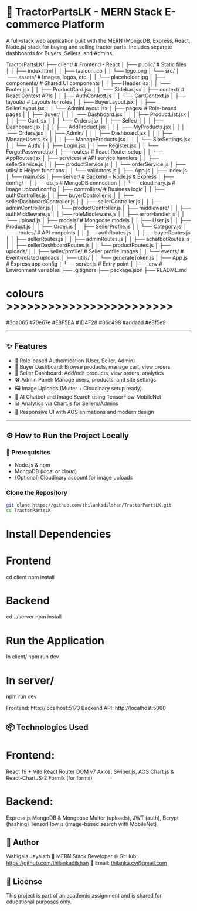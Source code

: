 # 🚜 TractorPartsLK - MERN Stack E-commerce Platform

A full-stack web application built with the MERN (MongoDB, Express, React, Node.js) stack for buying and selling tractor parts. Includes separate dashboards for Buyers, Sellers, and Admins.

TractorPartsLK/
├── client/                     # Frontend - React
│   ├── public/                 # Static files
│   │   ├── index.html
│   │   ├── favicon.ico
│   │   └── logo.png
│   └── src/
│       ├── assets/             # Images, logos, etc.
│       │   └── placeholder.jpg
│       ├── components/         # Shared UI components
│       │   ├── Header.jsx
│       │   ├── Footer.jsx
│       │   ├── ProductCard.jsx
│       │   └── Sidebar.jsx
│       ├── context/            # React Context APIs
│       │   ├── AuthContext.js
│       │   └── CartContext.js
│       ├── layouts/            # Layouts for roles
│       │   ├── BuyerLayout.jsx
│       │   ├── SellerLayout.jsx
│       │   └── AdminLayout.jsx
│       ├── pages/              # Role-based pages
│       │   ├── Buyer/
│       │   │   ├── Dashboard.jsx
│       │   │   ├── ProductList.jsx
│       │   │   ├── Cart.jsx
│       │   │   └── Orders.jsx
│       │   ├── Seller/
│       │   │   ├── Dashboard.jsx
│       │   │   ├── AddProduct.jsx
│       │   │   ├── MyProducts.jsx
│       │   │   └── Orders.jsx
│       │   ├── Admin/
│       │   │   ├── Dashboard.jsx
│       │   │   ├── ManageUsers.jsx
│       │   │   ├── ManageProducts.jsx
│       │   │   └── SiteSettings.jsx
│       │   └── Auth/
│       │       ├── Login.jsx
│       │       ├── Register.jsx
│       │       └── ForgotPassword.jsx
│       ├── routes/             # React Router setup
│       │   └── AppRoutes.jsx
│       ├── services/           # API service handlers
│       │   ├── sellerService.js
│       │   ├── productService.js
│       │   └── orderService.js
│       ├── utils/              # Helper functions
│       │   └── validators.js
│       ├── App.js
│       ├── index.js
│       └── main.css
│
├── server/                     # Backend - Node.js & Express
│   ├── config/
│   │   ├── db.js               # MongoDB connection
│   │   └── cloudinary.js       # Image upload config
│   ├── controllers/           # Business logic
│   │   ├── authController.js
│   │   ├── buyerController.js
│   │   ├── sellerDashboardController.js
│   │   ├── sellerController.js
│   │   ├── adminController.js
│   │   └── productController.js
│   ├── middleware/
│   │   ├── authMiddleware.js
│   │   ├── roleMiddleware.js
│   │   ├── errorHandler.js
│   │   └── upload.js
│   ├── models/                # Mongoose models
│   │   ├── User.js
│   │   ├── Product.js
│   │   ├── Order.js
│   │   ├── SellerProfile.js
│   │   └── Category.js
│   ├── routes/                # API endpoints
│   │   ├── authRoutes.js
│   │   ├── buyerRoutes.js
│   │   ├── sellerRoutes.js
│   │   ├── adminRoutes.js
│   │   ├── achatbotRoutes.js
│   │   ├── sellerDashboardRoutes.js
│   │   └── productRoutes.js
│   ├── uploads/
│   │   ├── seller/profile/     # Seller profile images
│   │   └── events/             # Event-related uploads
│   ├── utils/
│   │   └── generateToken.js
│   ├── App.js                  # Express app config
│   └── server.js               # Entry point
│
├── .env                        # Environment variables
├── .gitignore
├── package.json
├── README.md

# colours >>>>>>>>>>>>>>>>>>>>>>>>

#3da065
#70e67e
#E8F5EA
#1D4F28
#86c498
#addaad
#e8f5e9

---

## ✨ Features

- 🔐 Role-based Authentication (User, Seller, Admin)
- 🛒 Buyer Dashboard: Browse products, manage cart, view orders
- 🧾 Seller Dashboard: Add/edit products, view orders, analytics
- 🛠 Admin Panel: Manage users, products, and site settings
- 🖼 Image Uploads (Multer + Cloudinary setup ready)
- 🤖 AI Chatbot and Image Search using TensorFlow MobileNet
- 📊 Analytics via Chart.js for Sellers/Admins
- 🎨 Responsive UI with AOS animations and modern design

---

## ⚙️ How to Run the Project Locally

### 🔧 Prerequisites

- Node.js & npm
- MongoDB (local or cloud)
- (Optional) Cloudinary account for image uploads

### Clone the Repository

```bash
git clone https://github.com/thilankadilshan/TractorPartsLK.git
cd TractorPartsLK
```

# Install Dependencies

# Frontend

cd client
npm install

# Backend

cd ../server
npm install

# Run the Application

In client/
npm run dev

# In server/

npm run dev

Frontend: http://localhost:5173
Backend API: http://localhost:5000

## 📦 Technologies Used

# Frontend:

React 19 + Vite
React Router DOM v7
Axios, Swiper.js, AOS
Chart.js & React-ChartJS-2
Formik (for forms)

# Backend:

Express.js
MongoDB & Mongoose
Multer (uploads), JWT (auth), Bcrypt (hashing)
TensorFlow.js (image-based search with MobileNet)

## 🙋 Author

Wahigala Jayalath
💼 MERN Stack Developer
🌐 GitHub: https://github.com/thilankadilshan
📨 Email: thilanka.cv@gmail.com

## 📜 License

This project is part of an academic assignment and is shared for educational purposes only.

